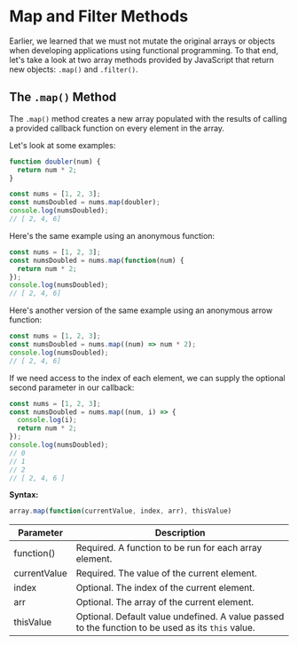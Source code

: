 # Map and Filter Methods

Earlier, we learned that we must not mutate the original arrays or objects when developing applications using functional programming. To that end, let's take a look at two array methods provided by JavaScript that return new objects: `.map()` and `.filter()`.

## The `.map()` Method

The `.map()` method creates a new array populated with the results of calling a provided callback function on every element in the array.

Let's look at some examples:

```js
function doubler(num) {
  return num * 2;
}

const nums = [1, 2, 3];
const numsDoubled = nums.map(doubler);
console.log(numsDoubled);
// [ 2, 4, 6]
```

Here's the same example using an anonymous function:

```js
const nums = [1, 2, 3];
const numsDoubled = nums.map(function(num) {
  return num * 2;
});
console.log(numsDoubled);
// [ 2, 4, 6]
```

Here's another version of the same example using an anonymous arrow function:

```js
const nums = [1, 2, 3];
const numsDoubled = nums.map((num) => num * 2);
console.log(numsDoubled);
// [ 2, 4, 6]
```

If we need access to the index of each element, we can supply the optional second parameter in our callback:

```js
const nums = [1, 2, 3];
const numsDoubled = nums.map((num, i) => {
  console.log(i);
  return num * 2;
});
console.log(numsDoubled);
// 0
// 1
// 2
// [ 2, 4, 6 ]
```

**Syntax:**
```js
array.map(function(currentValue, index, arr), thisValue)
```

| Parameter    | Description                                                                                     |
|--------------|-------------------------------------------------------------------------------------------------|
| function()   | Required. A function to be run for each array element.                                          |
| currentValue | Required. The value of the current element.                                                     |
| index        | Optional. The index of the current element.                                                     |
| arr          | Optional. The array of the current element.                                                     |
| thisValue    | Optional. Default value undefined. A value passed to the function to be used as its `this` value. |
